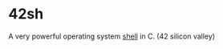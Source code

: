 # 42sh
A very powerful operating system [shell](https://en.wikipedia.org/wiki/Shell_(computing)) in C. (42 silicon valley)
